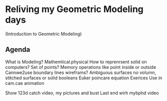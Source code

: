 # Reliving my Geometric Modeling days

(Introduction to Geometric Modeling)

## Agenda
What is Modeling? Mathemtical.physical
How to reprenrsent solid on computers?
Set of points? Memory operations like point inside or outside 
Cannwe2use boundary lines wireframs? Ambiguous surfaces no volumn, stitched surfaces or solid booleans
Euker poincare equation
Exerices
Use in cam.cae animation

Show 123d catch video, my pictures and bust
Last end wirh mybphd video